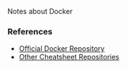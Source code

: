 Notes about Docker 

### References

* [Official Docker Repository](https://github.com/docker/docker)
* [Other Cheatsheet Repositories](https://github.com/search?utf8=%E2%9C%93&q=docker+cheatsheet&type=Repositories&ref=searchresults)
